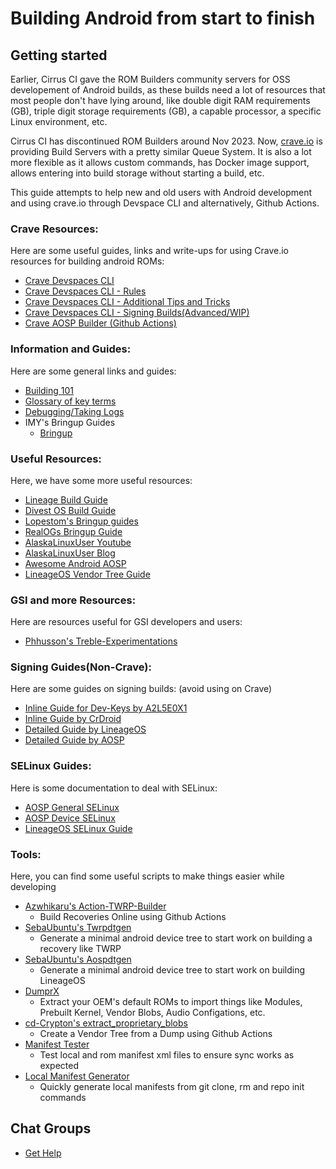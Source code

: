 # Building Android from start to finish

## Getting started

Earlier, Cirrus CI gave the ROM Builders community servers for OSS developement of Android builds, as these builds need a lot of resources that most people don't have lying around, like double digit RAM requirements (GB), triple digit storage requirements (GB), a capable processor, a specific Linux environment, etc. 

Cirrus CI has discontinued ROM Builders around Nov 2023. Now, [crave.io](https://crave.io) is providing Build Servers with a pretty similar Queue System. It is also a lot more flexible as it allows custom commands, has Docker image support, allows entering into build storage without starting a build, etc.

This guide attempts to help new and old users with Android development and using crave.io through Devspace CLI and alternatively, Github Actions.

### Crave Resources:
Here are some useful guides, links and write-ups for using Crave.io resources for building android ROMs:
- [Crave Devspaces CLI](/wiki/Crave_Devspace)
- [Crave Devspaces CLI - Rules](/wiki/Crave_Rules)
- [Crave Devspaces CLI - Additional Tips and Tricks](/wiki/Crave_Tricks)
- [Crave Devspaces CLI - Signing Builds(Advanced/WIP)](/wiki/Crave_Signing)
- [Crave AOSP Builder (Github Actions)](https://github.com/sounddrill31/crave_aosp_builder)

### Information and Guides:
Here are some general links and guides: 
- [Building 101](/wiki/Building_101)
- [Glossary of key terms](/wiki/Glossary)
- [Debugging/Taking Logs](/wiki/Debugging)
- IMY's Bringup Guides
  - [Bringup](/wiki/bringup)

### Useful Resources:
Here, we have some more useful resources:
- [Lineage Build Guide](https://wiki.lineageos.org/devices/bacon/build)
- [Divest OS Build Guide](https://divestos.org/pages/build)
- [Lopestom's Bringup guides](https://gist.github.com/lopestom)
- [RealOGs Bringup Guide](https://blog.realogs.in/android-device-tree-bringup)
- [AlaskaLinuxUser Youtube](https://www.youtube.com/channel/UCnGqG_jyyXmTzdamBpKfeHA)
- [AlaskaLinuxUser Blog](https://alaskalinuxuser3.ddns.net)
- [Awesome Android AOSP](https://github.com/Akipe/awesome-android-aosp/blob/main/readme.md)
- [LineageOS Vendor Tree Guide](https://wiki.lineageos.org/proprietary_blobs.html)

### GSI and more Resources:
Here are resources useful for GSI developers and users:
- [Phhusson's Treble-Experimentations](https://github.com/phhusson/treble_experimentations/wiki)

### Signing Guides(Non-Crave):
Here are some guides on signing builds:
(avoid using on Crave)
- [Inline Guide for Dev-Keys by A2L5E0X1](https://gist.github.com/A2L5E0X1/54cb1b3a49030a9ebf8608b4e68073f5)
- [Inline Guide by CrDroid](https://crdroid.net/blog/2024-06-01-sign-your-crDroid-builds-and-keep-play-integrity-happy)
- [Detailed Guide by LineageOS](https://wiki.lineageos.org/signing_builds)
- [Detailed Guide by AOSP](https://source.android.com/docs/core/ota/sign_builds)

### SELinux Guides:
Here is some documentation to deal with SELinux:
- [AOSP General SELinux](https://source.android.com/security/selinux/customize)
- [AOSP Device SELinux](https://source.android.com/security/selinux/device-policy)
- [LineageOS SELinux Guide](https://lineageos.org/engineering/HowTo-SELinux)

### Tools:
Here, you can find some useful scripts to make things easier while developing 
- [Azwhikaru's Action-TWRP-Builder](https://github.com/azwhikaru/Action-TWRP-Builder)
  - Build Recoveries Online using Github Actions
- [SebaUbuntu's Twrpdtgen](https://github.com/twrpdtgen/twrpdtgen)
  - Generate a minimal android device tree to start work on building a recovery like TWRP
- [SebaUbuntu's Aospdtgen](https://github.com/sebaubuntu-python/aospdtgen)
  - Generate a minimal android device tree to start work on building LineageOS
- [DumprX](https://github.com/DumprX/DumprX)
  - Extract your OEM's default ROMs to import things like Modules, Prebuilt Kernel, Vendor Blobs, Audio Configations, etc. 
- [cd-Crypton's extract_proprietary_blobs](https://github.com/cd-Crypton/extract_proprietary_blobs)
  - Create a Vendor Tree from a Dump using Github Actions
- [Manifest Tester](https://github.com/sounddrill31/manifest_tester)
  - Test local and rom manifest xml files to ensure sync works as expected
- [Local Manifest Generator](https://github.com/sounddrill31/actions_generate_local_manifests)
  - Quickly generate local manifests from git clone, rm and repo init commands 

## Chat Groups
- [Get Help](/wiki/Get_Help)
